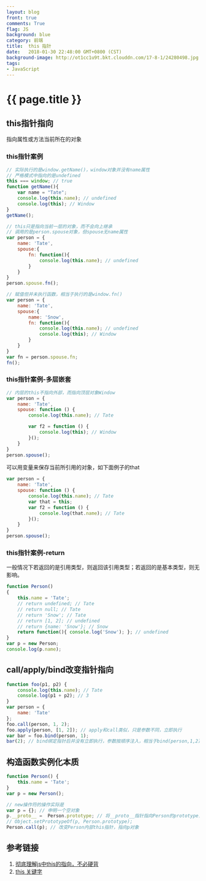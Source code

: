 ```yaml
---
layout: blog
front: true
comments: True
flag: JS
background: blue
category: 前端
title:  this 指针
date:   2018-01-30 22:48:00 GMT+0800 (CST)
background-image: http://ot1cc1u9t.bkt.clouddn.com/17-8-1/24280498.jpg
tags:
- JavaScript
---
```

# {{ page.title }}

## this指针指向

指向属性或方法当前所在的对象

### this指针案例

```js
// 实际执行的是window.getName()，window对象并没有name属性
// 严格模式中指向的是undefined
this === window; // true
function getName(){
    var name = "Tate";
    console.log(this.name); // undefined
    console.log(this); // Window
}
getName();
```

```js
// this只是指向当前一层的对象，而不会向上继承
// 调用的是person.spouse对象，但spouse无name属性
var person = {
    name: 'Tate',
    spouse:{
        fn: function(){
            console.log(this.name); // undefined
        }
    }
}
person.spouse.fn();
```

```js
// 赋值但并未执行函数，相当于执行的是window.fn()
var person = {
    name: 'Tate',
    spouse:{
        name: 'Snow',
        fn: function(){
            console.log(this.name); // undefined
            console.log(this); // Window
        }
    }
}
var fn = person.spouse.fn;
fn();
```

### this指针案例-多层嵌套

```js
// 内层的this不指向外部，而指向顶层对象Window
var person = {
    name: 'Tate',
    spouse: function () {
        console.log(this.name); // Tate

        var f2 = function () {
            console.log(this); // Window
        }();
    }
}
person.spouse();
```

可以用变量来保存当前所引用的对象，如下面例子的that

```js
var person = {
    name: 'Tate',
    spouse: function () {
        console.log(this.name); // Tate
        var that = this;
        var f2 = function () {
            console.log(that.name); // Tate
        }();
    }
}
person.spouse();
```

### this指针案例-return

一般情况下若返回的是引用类型，则返回该引用类型；若返回的是基本类型，则无影响。

```js
function Person()
{
    this.name = 'Tate';
    // return undefined; // Tate
    // return null; // Tate
    // return 'Snow'; // Tate
    // return [1, 2]; // undefined
    // return {name: 'Snow'}; // Snow
    return function(){ console.log('Snow'); }; // undefined
}
var p = new Person;
console.log(p.name);
```

## call/apply/bind改变指针指向

```js
function foo(p1, p2) {
    console.log(this.name); // Tate
    console.log(p1 + p2); // 3
}
var person = {
    name: 'Tate'
};
foo.call(person, 1, 2);
foo.apply(person, [1, 2]); // apply和call类似，只是参数不同，立即执行
var bar = foo.bind(person, 1);
bar(2); // bind绑定指针后并没有立即执行，参数按顺序注入，相当于bind(person,1,2)
```

## 构造函数实例化本质

```js
function Person() {
    this.name = 'Tate';
}
var p = new Person();

// new操作符的操作实际是
var p = {}; // 申明一个空对象
p.__proto__ =  Person.prototype; // 将__proto__指针指向Person的prototype，即其原型对象
// Object.setPrototypeOf(p, Person.prototype);
Person.call(p); // 改变Person内部this指针，指向p对象
```

## 参考链接

1. [彻底理解js中this的指向，不必硬背](https://www.cnblogs.com/pssp/p/5216085.html)
1. [this 关键字](http://javascript.ruanyifeng.com/oop/this.html#toc5)